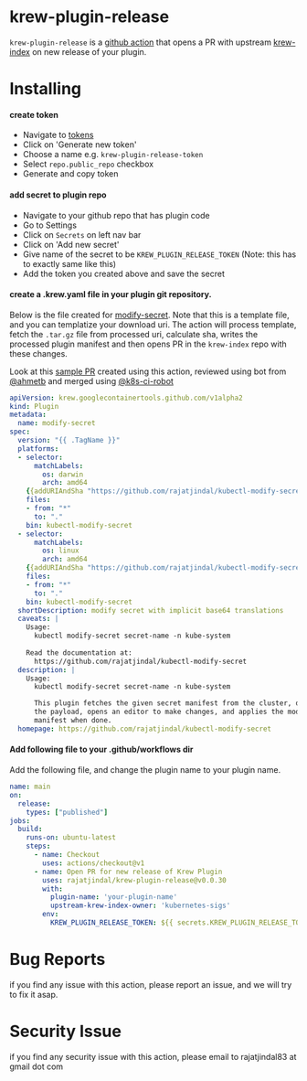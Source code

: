 # krew-plugin-release

`krew-plugin-release` is a [github action](https://github.com/features/actions) that opens a PR with upstream [krew-index](https://github.com/kubernetes-sigs/krew-index) on new release of your plugin.

# Installing
#### create token
- Navigate to [tokens](https://github.com/settings/tokens)
- Click on 'Generate new token'
- Choose a name e.g. `krew-plugin-release-token`
- Select `repo.public_repo` checkbox
- Generate and copy token
#### add secret to plugin repo
- Navigate to your github repo that has plugin code
- Go to Settings
- Click on `Secrets` on left nav bar
- Click on 'Add new secret'
- Give name of the secret to be `KREW_PLUGIN_RELEASE_TOKEN` (Note: this has to exactly same like this)
- Add the token you created above and save the secret

#### create a .krew.yaml file in your plugin git repository. 
Below is the file created for [modify-secret](https://github.com/rajatjindal/kubectl-modify-secret). Note that this is a template file, and you can templatize your download uri. The action will process template, fetch the `.tar.gz` file from processed uri, calculate sha, writes the processed plugin manifest and then opens PR in the `krew-index` repo with these changes.

Look at this [sample PR](https://github.com/kubernetes-sigs/krew-index/pull/262) created using this action, reviewed using bot from [@ahmetb](https://github.com/ahmetb) and merged using [@k8s-ci-robot](https://github.com/k8s-ci-robot)

```yaml
apiVersion: krew.googlecontainertools.github.com/v1alpha2
kind: Plugin
metadata:
  name: modify-secret
spec:
  version: "{{ .TagName }}"
  platforms:
  - selector:
      matchLabels:
        os: darwin
        arch: amd64
    {{addURIAndSha "https://github.com/rajatjindal/kubectl-modify-secret/releases/download/{{ .TagName }}/darwin-amd64-{{ .TagName }}.tar.gz" .TagName }}
    files:
    - from: "*"
      to: "."
    bin: kubectl-modify-secret
  - selector:
      matchLabels:
        os: linux
        arch: amd64
    {{addURIAndSha "https://github.com/rajatjindal/kubectl-modify-secret/releases/download/{{ .TagName }}/linux-amd64-{{ .TagName }}.tar.gz" .TagName }}
    files:
    - from: "*"
      to: "."
    bin: kubectl-modify-secret
  shortDescription: modify secret with implicit base64 translations
  caveats: |
    Usage:
      kubectl modify-secret secret-name -n kube-system
    
    Read the documentation at:
      https://github.com/rajatjindal/kubectl-modify-secret
  description: |
    Usage:
      kubectl modify-secret secret-name -n kube-system

      This plugin fetches the given secret manifest from the cluster, decodes 
      the payload, opens an editor to make changes, and applies the modified 
      manifest when done.
  homepage: https://github.com/rajatjindal/kubectl-modify-secret
```

#### Add following file to your .github/workflows dir

Add the following file, and change the plugin name to your plugin name.

```yaml
name: main
on: 
  release: 
    types: ["published"]
jobs:
  build:
    runs-on: ubuntu-latest
    steps:
      - name: Checkout
        uses: actions/checkout@v1 
      - name: Open PR for new release of Krew Plugin
        uses: rajatjindal/krew-plugin-release@v0.0.30
        with:
          plugin-name: 'your-plugin-name'
          upstream-krew-index-owner: 'kubernetes-sigs'
        env:
          KREW_PLUGIN_RELEASE_TOKEN: ${{ secrets.KREW_PLUGIN_RELEASE_TOKEN }}
```

# Bug Reports

if you find any issue with this action, please report an issue, and we will try to fix it asap.

# Security Issue
if you find any security issue with this action, please email to rajatjindal83 at gmail dot com

